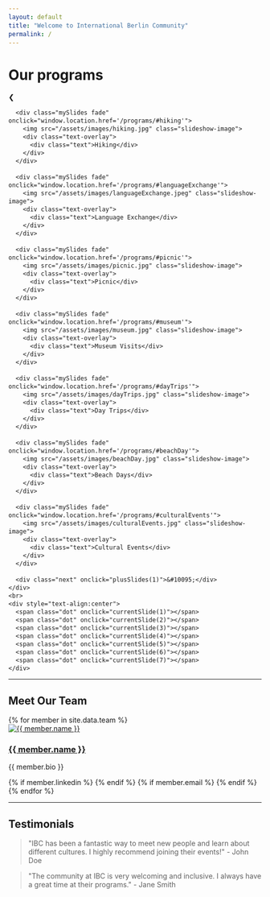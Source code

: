 ```yaml
---
layout: default
title: "Welcome to International Berlin Community"
permalink: /
---
```


<div class="content-section">
  <div class="page-header">
    <h1>Our programs</h1>
  </div>

  <!-- Slideshow Section -->
  <section>
    <div class="slideshow-container">
      <div class="prev" onclick="plusSlides(-1)">&#10094;</div>
      
      <div class="mySlides fade" onclick="window.location.href='/programs/#hiking'">
        <img src="/assets/images/hiking.jpg" class="slideshow-image">
        <div class="text-overlay">
          <div class="text">Hiking</div>
        </div>
      </div>

      <div class="mySlides fade" onclick="window.location.href='/programs/#languageExchange'">
        <img src="/assets/images/languageExchange.jpeg" class="slideshow-image">
        <div class="text-overlay">
          <div class="text">Language Exchange</div>
        </div>
      </div>
      
      <div class="mySlides fade" onclick="window.location.href='/programs/#picnic'">
        <img src="/assets/images/picnic.jpg" class="slideshow-image">
        <div class="text-overlay">
          <div class="text">Picnic</div>
        </div>
      </div>

      <div class="mySlides fade" onclick="window.location.href='/programs/#museum'">
        <img src="/assets/images/museum.jpg" class="slideshow-image">
        <div class="text-overlay">
          <div class="text">Museum Visits</div>
        </div>
      </div>

      <div class="mySlides fade" onclick="window.location.href='/programs/#dayTrips'">
        <img src="/assets/images/dayTrips.jpg" class="slideshow-image">
        <div class="text-overlay">
          <div class="text">Day Trips</div>
        </div>
      </div>

      <div class="mySlides fade" onclick="window.location.href='/programs/#beachDay'">
        <img src="/assets/images/beachDay.jpg" class="slideshow-image">
        <div class="text-overlay">
          <div class="text">Beach Days</div>
        </div>
      </div>

      <div class="mySlides fade" onclick="window.location.href='/programs/#culturalEvents'">
        <img src="/assets/images/culturalEvents.jpg" class="slideshow-image">
        <div class="text-overlay">
          <div class="text">Cultural Events</div>
        </div>
      </div>

      <div class="next" onclick="plusSlides(1)">&#10095;</div>
    </div>
    <br>
    <div style="text-align:center">
      <span class="dot" onclick="currentSlide(1)"></span> 
      <span class="dot" onclick="currentSlide(2)"></span> 
      <span class="dot" onclick="currentSlide(3)"></span> 
      <span class="dot" onclick="currentSlide(4)"></span> 
      <span class="dot" onclick="currentSlide(5)"></span> 
      <span class="dot" onclick="currentSlide(6)"></span> 
      <span class="dot" onclick="currentSlide(7)"></span> 
    </div>
  </section>

  <hr class="section-divider">

  <section>
    <h2>Meet Our Team</h2>
    <div class="team">
      {% for member in site.data.team %}
      <div class="team-member">
        <a href="{{ member.link }}"><img src="{{ member.photo }}" alt="{{ member.name }}"></a>
        <h3><a href="{{ member.link }}">{{ member.name }}</a></h3>
        <p>{{ member.bio }}</p>
        <div class="team-member-links">
          {% if member.linkedin %}
          <a href="{{ member.linkedin }}" target="_blank"><i class="fab fa-linkedin"></i></a>
          {% endif %}
          {% if member.email %}
          <a href="mailto:{{ member.email }}"><i class="fas fa-envelope"></i></a>
          {% endif %}
        </div>
      </div>
      {% endfor %}
    </div>
  </section>

  <hr class="section-divider">

  <section>
    <h2>Testimonials</h2>
    <blockquote>
      "IBC has been a fantastic way to meet new people and learn about different cultures. I highly recommend joining their events!" - John Doe
    </blockquote>
    <blockquote>
      "The community at IBC is very welcoming and inclusive. I always have a great time at their programs." - Jane Smith
    </blockquote>
  </section>
</div>

<script>
let slideIndex = 0;
showSlides();

function plusSlides(n) {
  showSlides(slideIndex += n);
}

function currentSlide(n) {
  showSlides(slideIndex = n);
}

function showSlides() {
  let i;
  let slides = document.getElementsByClassName("mySlides");
  let dots = document.getElementsByClassName("dot");
  for (i = 0; i < slides.length; i++) {
    slides[i].style.display = "none";  
  }
  slideIndex++;
  if (slideIndex > slides.length) {slideIndex = 1}    
  for (i = 0; i < dots.length; i++) {
    dots[i].className = dots[i].className.replace(" active", "");
  }
  slides[slideIndex-1].style.display = "block";  
  dots[slideIndex-1].className += " active";
  setTimeout(showSlides, 7000); // Change image every 4 seconds
}

// Toggle dark mode
function toggleDarkMode() {
  document.body.classList.toggle("dark-mode");
}
</script>
